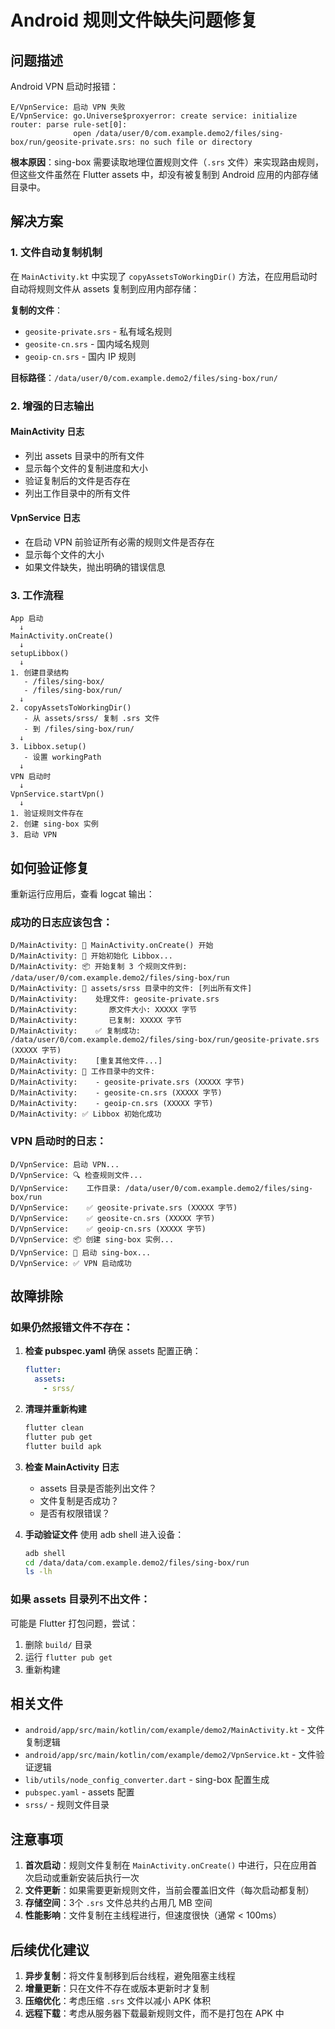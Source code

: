 # Android 规则文件缺失问题修复

## 问题描述

Android VPN 启动时报错：
```
E/VpnService: 启动 VPN 失败
E/VpnService: go.Universe$proxyerror: create service: initialize router: parse rule-set[0]: 
              open /data/user/0/com.example.demo2/files/sing-box/run/geosite-private.srs: no such file or directory
```

**根本原因**：sing-box 需要读取地理位置规则文件（`.srs` 文件）来实现路由规则，但这些文件虽然在 Flutter assets 中，却没有被复制到 Android 应用的内部存储目录中。

## 解决方案

### 1. 文件自动复制机制

在 `MainActivity.kt` 中实现了 `copyAssetsToWorkingDir()` 方法，在应用启动时自动将规则文件从 assets 复制到应用内部存储：

**复制的文件**：
- `geosite-private.srs` - 私有域名规则
- `geosite-cn.srs` - 国内域名规则  
- `geoip-cn.srs` - 国内 IP 规则

**目标路径**：`/data/user/0/com.example.demo2/files/sing-box/run/`

### 2. 增强的日志输出

#### MainActivity 日志
- 列出 assets 目录中的所有文件
- 显示每个文件的复制进度和大小
- 验证复制后的文件是否存在
- 列出工作目录中的所有文件

#### VpnService 日志
- 在启动 VPN 前验证所有必需的规则文件是否存在
- 显示每个文件的大小
- 如果文件缺失，抛出明确的错误信息

### 3. 工作流程

```
App 启动
  ↓
MainActivity.onCreate()
  ↓
setupLibbox()
  ↓
1. 创建目录结构
   - /files/sing-box/
   - /files/sing-box/run/
  ↓
2. copyAssetsToWorkingDir()
   - 从 assets/srss/ 复制 .srs 文件
   - 到 /files/sing-box/run/
  ↓
3. Libbox.setup()
   - 设置 workingPath
  ↓
VPN 启动时
  ↓
VpnService.startVpn()
  ↓
1. 验证规则文件存在
2. 创建 sing-box 实例
3. 启动 VPN
```

## 如何验证修复

重新运行应用后，查看 logcat 输出：

### 成功的日志应该包含：

```
D/MainActivity: 🚀 MainActivity.onCreate() 开始
D/MainActivity: 🔧 开始初始化 Libbox...
D/MainActivity: 📦 开始复制 3 个规则文件到: /data/user/0/com.example.demo2/files/sing-box/run
D/MainActivity: 📁 assets/srss 目录中的文件: [列出所有文件]
D/MainActivity:    处理文件: geosite-private.srs
D/MainActivity:       原文件大小: XXXXX 字节
D/MainActivity:       已复制: XXXXX 字节
D/MainActivity:    ✅ 复制成功: /data/user/0/com.example.demo2/files/sing-box/run/geosite-private.srs (XXXXX 字节)
D/MainActivity:    [重复其他文件...]
D/MainActivity: 📁 工作目录中的文件:
D/MainActivity:    - geosite-private.srs (XXXXX 字节)
D/MainActivity:    - geosite-cn.srs (XXXXX 字节)
D/MainActivity:    - geoip-cn.srs (XXXXX 字节)
D/MainActivity: ✅ Libbox 初始化成功
```

### VPN 启动时的日志：

```
D/VpnService: 启动 VPN...
D/VpnService: 🔍 检查规则文件...
D/VpnService:    工作目录: /data/user/0/com.example.demo2/files/sing-box/run
D/VpnService:    ✅ geosite-private.srs (XXXXX 字节)
D/VpnService:    ✅ geosite-cn.srs (XXXXX 字节)
D/VpnService:    ✅ geoip-cn.srs (XXXXX 字节)
D/VpnService: 📦 创建 sing-box 实例...
D/VpnService: 🚀 启动 sing-box...
D/VpnService: ✅ VPN 启动成功
```

## 故障排除

### 如果仍然报错文件不存在：

1. **检查 pubspec.yaml** 
   确保 assets 配置正确：
   ```yaml
   flutter:
     assets:
       - srss/
   ```

2. **清理并重新构建**
   ```bash
   flutter clean
   flutter pub get
   flutter build apk
   ```

3. **检查 MainActivity 日志**
   - assets 目录是否能列出文件？
   - 文件复制是否成功？
   - 是否有权限错误？

4. **手动验证文件**
   使用 adb shell 进入设备：
   ```bash
   adb shell
   cd /data/data/com.example.demo2/files/sing-box/run
   ls -lh
   ```

### 如果 assets 目录列不出文件：

可能是 Flutter 打包问题，尝试：
1. 删除 `build/` 目录
2. 运行 `flutter pub get`
3. 重新构建

## 相关文件

- `android/app/src/main/kotlin/com/example/demo2/MainActivity.kt` - 文件复制逻辑
- `android/app/src/main/kotlin/com/example/demo2/VpnService.kt` - 文件验证逻辑
- `lib/utils/node_config_converter.dart` - sing-box 配置生成
- `pubspec.yaml` - assets 配置
- `srss/` - 规则文件目录

## 注意事项

1. **首次启动**：规则文件复制在 `MainActivity.onCreate()` 中进行，只在应用首次启动或重新安装后执行一次
2. **文件更新**：如果需要更新规则文件，当前会覆盖旧文件（每次启动都复制）
3. **存储空间**：3个 `.srs` 文件总共约占用几 MB 空间
4. **性能影响**：文件复制在主线程进行，但速度很快（通常 < 100ms）

## 后续优化建议

1. **异步复制**：将文件复制移到后台线程，避免阻塞主线程
2. **增量更新**：只在文件不存在或版本更新时才复制
3. **压缩优化**：考虑压缩 `.srs` 文件以减小 APK 体积
4. **远程下载**：考虑从服务器下载最新规则文件，而不是打包在 APK 中

